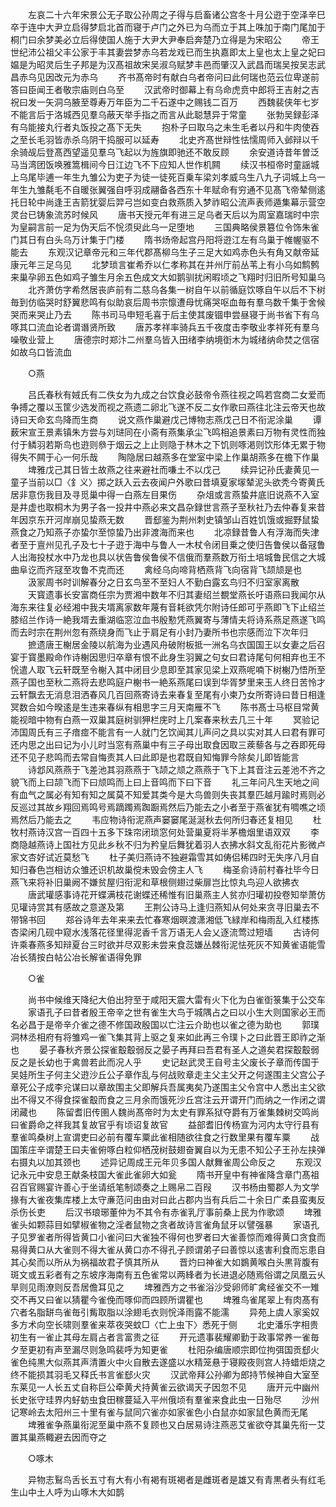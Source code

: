 <!-- { "loadSidebar": true } -->
　　左哀二十六年宋景公无子取公孙周之子得与启畜诸公宫冬十月公逰于空泽辛巳卒于连中大尹立启得梦启北首而寝于卢门之外已为乌而立于其上咮加于南门尾加于桐门曰余梦美必立后得使国人施于大尹大尹奉启奔楚乃立得是为宋昭公
　　帝王世纪沛公祖父丰公家于丰其妻尝梦赤乌若龙戏已而生执嘉即太上皇也太上皇之妃曰媪是为昭灵后生子邦是为汉髙祖故宋吴淑乌赋梦丰邑而肇汉入武昌而瑞吴按吴志武昌赤乌见因改元为赤乌
　　齐书髙帝时有献白乌者帝问曰此何瑞也范云位卑遂前答曰臣闻王者敬宗庙则白乌至
　　汉武帝时御幕上有乌命虎贲中郎将王吉射之吉祝曰发一矢洞乌腋至尊寿万年臣为二千石遂中之赐钱二百万
　　西魏裴侠年七岁不能言后于洛城西见羣乌蔽天举手指之而言从此聪慧异于常童
　　张勃吴録彭泽有乌能接丸行者丸饭投之髙下无失
　　抱朴子曰取乌之未生毛者以丹和牛肉使吞之至长毛羽皆赤杀乌阴干捣服可以延寿
　　北史齐髙世辩性怯懦周师入邺辩以千余骑觇后登髙西望遥见羣乌飞起以为旌旗即驰还不敢反顾
　　余安道诗昔年曽泛马当湾团饭唤雅篙楫间今日江边飞不下应知人世作机闗
　　续汉书桓帝时童謡城上乌尾毕逋一年生九雏公为吏子为徒一徒死百乗车梁刘孝威乌生八九子词城上乌一年生九雏氄毛不自暖张翼强自呼羽成翮备各西东十年赋命有穷通不见髙飞帝辇侧逺托日轮中尚逢王吉箭犹婴后羿弓岂如变白救燕质入梦祚昭公流声表师遁集幕示营空灵台已铸象流苏时候风
　　唐书天授元年有进三足乌者天后以为周室嘉瑞时中宗为皇嗣言前一足为伪天后不恱须臾此乌一足堕地
　　三国典略侯景簒位令饰朱雀门其日有白头乌万计集于门楼
　　隋书炀帝起宫丹阳将逰江左有乌巢于帷幄驱不能去
　　东观汉记章帝元和三年代郡髙柳乌生子三足大如鸡赤色头有角又献帝延康元年三足乌见
　　北梦琐言崔希乔以仁孝称其在并州厅前丛苇上有小乌如鹪鹩来巢孕卵五色如鸡子雏生月余五色成文大如鹅驯扰闲暇顷之飞翔时归旧所号知巢乌
　　北齐萧仿字希然居丧庐前有二慈乌各集一树自午以前循庭饮啄自午以后不下树毎到仿临哭时舒翼悲鸣有似助哀后周书宗懔遭母忧痛哭呕血毎有羣乌数千集于舍候哭而来哭止乃去
　　陈书司马申短毛喜于后主使其废锢申尝昼寝于尚书省下有乌啄其口流血论者谓谮贤所致
　　唐苏孝祥率骑兵五千夜度击李敬业孝祥死有羣乌噪敬业营上
　　唐德宗时郑汴二州羣乌皆入田绪李纳境衘木为城绪纳命焚之信宿如故乌口皆流血

　　○燕

　　吕氏春秋有娀氏有二佚女为九成之台饮食必鼓帝令燕往视之鸣若宫商二女爱而争搏之覆以玉筐少选发而视之燕遗二卵北飞遂不反二女作歌曰燕往北注云帝天也故诗曰天命玄鸟降而生商
　　说文燕作巢避戊己博物志燕戊己日不衔泥涂巢
　　谭薮宋宣王景素镇朱方尝与刘琎同在小斋有燕集承尘飞鸣相追景素曰万物有灵性而独付于鳞羽若斯鸟也逰则叅于烟云之上止则隐于林木之下饥则啄渇则饮形体无累于物得失不闗于心一何乐哉
　　陶隐居曰越燕多在堂室中梁上作巢胡燕多在檐下作巢
　　埤雅戊己其日皆土故燕之往来避社而嗛土不以戊己
　　续异记孙氏妻黄见一童子当前以□〈釒义〉掷之跃入云去夜闻户外歌曰昔填夏家塜辇泥头欲秃今寄黄氏居非意伤我目及寻觅巢中得一白燕左目果伤
　　杂俎或言燕蛰井底旧说燕不入室是井虚也取桐木为男子各一投井中燕必来文昌杂録世言燕子至秋社乃去仲春复来昔年因京东开河岸崩见蛰燕无数
　　晋郄鉴为荆州刺史镇邹山百姓饥饿或掘野鼠蛰燕食之乃知燕子亦蛰尔至惊蛰乃出非渡海而来也
　　北凉録昔鲁人有浮海而失津者至于亶州见孔子及七十子逰于海中与鲁人一木杖令闭目乗之使归告鲁侯以备冦鲁人出海投杖水中乃龙也具以状告鲁侯鲁侯不信俄而羣燕数万衔土培城鲁民信之大城曲阜讫而齐冦至攻鲁不克而还
　　禽经乌向啼背栖燕背飞向宿背飞颉颃是也
　　汲冡周书时训解春分之日玄鸟至不至妇人不勤白露玄鸟归不归室家离散
　　天寳遗事长安富商任宗为贾湘中数年不归其妻绍兰覩堂燕长吁语燕曰我闻尔从海东来往复必经湘中我夫壻离家数年蔑有音耗欲凭尔附诗任郎可乎燕即飞下止绍兰膝绍兰作诗一絶我壻去重湖临窓泣血书殷懃凭燕翼寄与薄情夫将诗系燕足燕遂飞鸣而去时宗在荆州忽有燕绕身而飞止于肩足有小封乃妻所书也宗感而泣下次年归
　　摭遗唐王榭居金陵以航海为业遇风舟破附板抵一洲名乌衣国国王以女妻之后召宴于寳墨殿命作诗榭因思归卒章有恨不此身生羽翼之句女曰君诗尾句何相弃也王不恱遣人取飞云轩既至令榭入其中闭目少息即至其家见梁上双燕呢喃下树榭乃悟所至燕子国也至秋二燕将去悲鸣庭户榭书一絶系燕尾曰误到华胥梦里来玉人终日苦怜才云轩飘去无消息泪洒春风几百回燕寄诗去来春复至尾有小柬乃女所寄诗曰昔日相逢冥数合如今暌逺是生违来春纵有相思字三月天南雁不飞
　　陈书髙士马枢目常黄能视暗中物有白燕一双巢其庭树驯狎栏庑时上几案春来秋去几三十年
　　冥验记沛国周氏有三子瘖痖不能言有一人就门乞饮闻其儿声问之具以实对其人曰君有罪可还内思之出曰记为小儿时当窓有燕巢中有三子母出取食因取三蒺藜各与之吞即死母还不见子悲鸣而去常自悔责其人曰此即是也君既自知悔罪今除矣儿即皆能言
　　诗邶风燕燕于飞差池其羽燕燕于飞颉之颃之燕燕于飞下上其音注云差池不齐之貌飞而上曰颉飞而下曰颃鸣而上曰上音鸣而下曰下音
　　礼三年问凡生天地之间有血气之属必有知有知之属莫不知爱其类今是大鸟兽则失丧其羣匹越月踰时焉则必反巡过其故乡翔回焉鸣号焉蹢躅焉踟蹰焉然后乃能去之小者至于燕雀犹有啁噍之顷焉然后乃能去之
　　韦应物诗衔泥燕声窭窭尾涎涎秋去何所归春还复相见
　　杜牧村燕诗汉宫一百四十五多下珠帘闭琐窓何处营巢夏将半茅檐烟里语双双
　　李商隐越燕诗上国社方见此乡秋不归为矜皇后舞犹着羽人衣拂水斜文乱衔花片影微卢家文杏好试近莫愁飞
　　杜子美归燕诗不独避霜雪其如俦侣稀四时无失序八月自知归春色岂相访众雏还识机故巢傥未毁会傍主人飞
　　梅圣俞诗前村春社毕今日燕飞来将补旧巢阙不嫌贫屋归衔泥和草根侧翅过柴扉岂比惊丸鸟迎人欲拂衣
　　唐武瓘感事诗花开蝶满枝花谢蝶还稀惟有旧巢燕主人贫亦归瓘初投卷知举萧仿见瓘诗赏其有感故之意遂及第
　　王荆公诗马上逢归燕知从何处来贪寻旧巢去不带锦书回
　　郑谷诗年去年来来去忙春寒烟暝渡潇湘低飞緑岸和梅雨乱入红楼拣杏梁闲几砚中窥水浅落花径里得泥香千言万语无人会乂逐流莺过短墙
　　古诗何许乘春燕多知辩夏台三时欲并尽双影未尝来食蕊嫌丛棘衔泥怯死灰不知黄雀语能雪冶长猜按白帖公冶长解雀语得免罪

　　○雀

　　尚书中候维天降纪大伯出狩至于咸阳天震大雷有火下化为白雀衘箓集于公交车
　　家语孔子曰昔者殷王帝辛之世有雀生大鸟于城隅占之曰以小生大则国家必王而名必昌于是帝辛介雀之德不修国政殷国以亡注云介助也以雀之德为助也
　　郭璞洞林丞相府有将雏鸡一雀飞集其背上驱之复来如此再三令璞卜之曰此晋王即祚之渐也
　　晏子春秋齐景公探雀鷇鷇弱反之晏子再拜曰吾君有圣人之道矣君探鷇鷇弱反之是长幼也于禽兽若此而况人乎
　　史记赵武灵王自号主父废长子章而传国于吴娃所生子何主父逰沙丘公子章作乱与何战败章走主父主父开之何遂围主父宫公子章死公子成李兊谋曰以章故围主父即解兵吾属夷矣乃遂围主父令宫中人悉出主父欲出不得又不得食探雀鷇而食之三月余而饿死沙丘宫注云开谓开门而纳之一作闭之谓闭藏也
　　陈留耆旧传圉人魏尚髙帝时为太史有罪系狱夺爵有万雀集棘树交鸣尚曰雀爵命之祥我其复故官乎有顷诏复故官
　　益部耆旧传杨宣为河内太守行县有羣雀鸣桑树上宣谓吏曰必前有覆车粟此雀相随欲往食之行数里果有覆车粟
　　战国策庄辛谓楚王曰夫雀俯啄白粒仰栖茂树鼓翅奋翼自以为无患不知公子王孙左挟弹右摄丸以加其颈也
　　述异记周成王元年贝多国人献舞雀周公命反之
　　东观汉记永元中安息王献条枝国大雀此雀卵大如瓮
　　隋书开皇中有神雀降含章门髙祖召百官赐宴许善心于坐请纸笔制颂奏之上赐帛二百叚
　　汉书杨由蜀郡人为文学掾有大雀夜集库楼上太守亷范问由由对曰此占郡内当有兵后二十余日广柔县蛮夷反杀伤长吏
　　后汉书琅琊董仲为不其令有赤雀乳厅事前桑上民为作歌颂
　　埤雅雀头如颗蒜目如擘椒雀物之淫者鼠物之贪者故诗言雀角鼠牙以譬强暴
　　家语孔子见罗雀者所得皆黄口小雀问曰大雀独不得何也罗者曰大雀善惊而难得黄口贪食而易得黄口从大雀则不得大雀从黄口亦不得孔子顾谓弟子曰善惊以逺害利食而忘患自其心矣而以所从为祸福故君子慎其所从
　　晋灼曰神雀大如鷃黄喉白头黒背腹有斑文或五彩者有之东坡序海南有五色雀常以两綘者为长进退必随焉俗谓之凤凰云乆旱则见雨潦则反吾居儋耳见之
　　埤雅西方之书雀浴沙受卵师旷禽经雀交不一雉交不再又曰雀以猜瞿今雀俛而啄仰而四顾所谓瞿也
　　埤雅鸟雀尾翠上有肉髙有穴者名脂缾鸟雀毎引觜取脂以涂翅毛衣则恱泽雨露不能濡
　　异苑上虞人家奚奴多方术向空长啸则羣雀来萃夜哭蚊□〈亡上虫下〉悉死于侧
　　北史潘乐字相贵初生有一雀止其母左肩占者言富贵之征
　　开元遗事裴耀卿勤于政事常养一雀毎夕至更初有声至漏尽则急鸣裴呼为知更雀
　　杜阳杂编唐顺宗即位拘弭国贡郄火雀色纯黒大似燕其声清置火中火自散去遂盛以水精笼悬于寝殿夜则宫人持蜡炬烧之终不能损其羽毛又释氏书言雀郄火灾
　　汉武帝拜公孙卿为郎持节候神自大室至东莱见一人长五丈自称巨公牵黄犬持黄雀云欲谒天子因忽不见
　　唐开元中幽州长史张守珪界内虸蚄虫食田稼蔓延入平州俄顷有羣雀来食此虫一日殆尽
　　沙州记寒岭去太阳州三十里有雀与鼠同穴雀亦如家雀色小白鼠亦如家鼠色黄而无尾
　　埤雅雀争燕巢衔泥至巢中燕不复顾也又白居易诗注燕恶艾雀欲夺其巢先衔一艾置其巢燕輙避去因而夺之

　　○啄木

　　异物志鴷鸟舌长五寸有大有小有褐有斑褐者是雌斑者是雄又有青黒者头有红毛生山中土人呼为山啄木大如鹊
